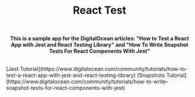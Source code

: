 <h1 align="center">React Test</h1>
<br />
<p>
  <p align="center">
  <strong>This is a sample app for the DigitalOcean articles: "How to Test a React App with Jest and React Testing Library" and "How To Write Snapshot Tests For React Components With Jest"</strong>
    <br />
    <br />
  </p>
    [Jest Tutorial](https://www.digitalocean.com/community/tutorials/how-to-test-a-react-app-with-jest-and-react-testing-library)
    [Snapshots Tutorial](https://www.digitalocean.com/community/tutorials/how-to-write-snapshot-tests-for-react-components-with-jest)
</p>
